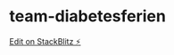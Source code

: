 # team-diabetesferien

[Edit on StackBlitz ⚡️](https://stackblitz.com/edit/diabetesferien2023-ghyfsv)